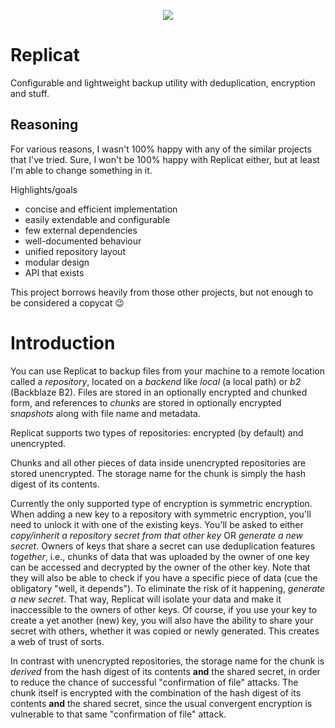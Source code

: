 <p align='center'>
    <img src='https://i.imgur.com/1vtNQHs.png' />
</p>

# Replicat

Configurable and lightweight backup utility with deduplication, encryption and stuff.

## Reasoning

For various reasons, I wasn't 100% happy with any of the similar projects that I've tried.
Sure, I won't be 100% happy with Replicat either, but at least I'm able to change something in it.

Highlights/goals

  - concise and efficient implementation
  - easily extendable and configurable
  - few external dependencies
  - well-documented behaviour
  - unified repository layout
  - modular design
  - API that exists

This project borrows heavily from those other projects, but not enough to be considered
a copycat 😉

# Introduction

You can use Replicat to backup files from your machine to a remote location called a *repository*,
located on a *backend* like *local* (a local path) or *b2* (Backblaze B2). Files are stored in an
optionally encrypted and chunked form, and references to *chunks* are stored in optionally encrypted
*snapshots* along with file name and metadata.

Replicat supports two types of repositories: encrypted (by default) and unencrypted.

Chunks and all other pieces of data inside unencrypted repositories are stored unencrypted.
The storage name for the chunk is simply the hash digest of its contents.

Currently the only supported type of encryption is symmetric encryption. When adding a new key
to a repository with symmetric encryption, you'll need to unlock it with one of the existing keys.
You'll be asked to either *copy/inherit a repository secret from that other key* OR 
*generate a new secret*. Owners of keys that share a secret can use deduplication features *together*,
i.e., chunks of data that was uploaded by the owner of one key can be
accessed and decrypted by the owner of the other key. Note that they will also be able to check
if you have a specific piece of data (cue the obligatory "well, it depends"). To eliminate the
risk of it happening, *generate a new secret*. That way, Replicat will isolate your data and
make it inaccessible to the owners of other keys. Of course, if you use your key to create a
yet another (new) key, you will also have the ability to share your secret with others, whether
it was copied or newly generated. This creates a web of trust of sorts.

In contrast with unencrypted repositories, the storage name for the chunk is *derived* from the
hash digest of its contents **and** the shared secret, in order to reduce the chance of successful
"confirmation of file" attacks. The chunk itself is encrypted with the combination of the hash
digest of its contents **and** the shared secret, since the usual convergent encryption is
vulnerable to that same "confirmation of file" attack.
